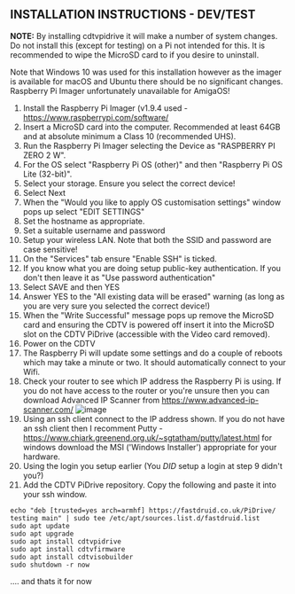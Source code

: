 ## INSTALLATION INSTRUCTIONS - DEV/TEST ##

**NOTE:** By installing cdtvpidrive it will make a number of system changes. Do not install this (except for testing) on a Pi not intended for this. It is recommended to wipe the MicroSD card to if you desire to uninstall. 


Note that Windows 10 was used for this installation however as the imager is available for macOS and Ubuntu there should be no significant changes. Raspberry Pi Imager unfortunately unavailable for AmigaOS!

1. Install the Raspberry Pi Imager (v1.9.4 used - https://www.raspberrypi.com/software/
2. Insert a MicroSD card into the computer. Recommended at least 64GB and at absolute minimum a Class 10 (recommended UHS).
3. Run the Raspberry Pi Imager selecting the Device as "RASPBERRY PI ZERO 2 W".
4. For the OS select "Raspberry Pi OS (other)" and then "Raspberry Pi OS Lite (32-bit)".
5. Select your storage. Ensure you select the correct device!
6. Select Next
7. When the "Would you like to apply OS customisation settings" window pops up select "EDIT SETTINGS"
8. Set the hostname as appropriate.
9. Set a suitable username and password
10. Setup your wireless LAN. Note that both the SSID and password are case sensitive!
11. On the "Services" tab ensure "Enable SSH" is ticked.
12. If you know what you are doing setup public-key authentication. If you don't then leave it as "Use password authentication"
13. Select SAVE and then YES
14. Answer YES to the "All existing data will be erased" warning (as long as you are very sure you selected the correct device!)
15. When the "Write Successful" message pops up remove the MicroSD card and ensuring the CDTV is powered off insert it into the MicroSD slot on the CDTV PiDrive (accessible with the Video card removed).
16. Power on the CDTV
17. The Raspberry Pi will update some settings and do a couple of reboots which may take a minute or two. It should automatically connect to your Wifi. 
18. Check your router to see which IP address the Raspberry Pi is using. If you do not have access to the router or you're unsure then you can download Advanced IP Scanner from https://www.advanced-ip-scanner.com/
![image](https://github.com/user-attachments/assets/91c0b9bf-9d51-4385-bbab-5650dd3f52aa)
19. Using an ssh client connect to the IP address shown. If you do not have an ssh client then I recomment Putty - https://www.chiark.greenend.org.uk/~sgtatham/putty/latest.html for windows download the MSI ('Windows Installer') appropriate for your hardware.
20. Using the login you setup earlier (You *DID* setup a login at step 9 didn't you?)
21. Add the CDTV PiDrive repository. Copy the following and paste it into your ssh window.

  `echo "deb [trusted=yes arch=armhf] https://fastdruid.co.uk/PiDrive/ testing main" | sudo tee /etc/apt/sources.list.d/fastdruid.list`  
  `sudo apt update`  
  `sudo apt upgrade`  
  `sudo apt install cdtvpidrive`  
  `sudo apt install cdtvfirmware`  
  `sudo apt install cdtvisobuilder`  
  `sudo shutdown -r now`  


.... and thats it for now



